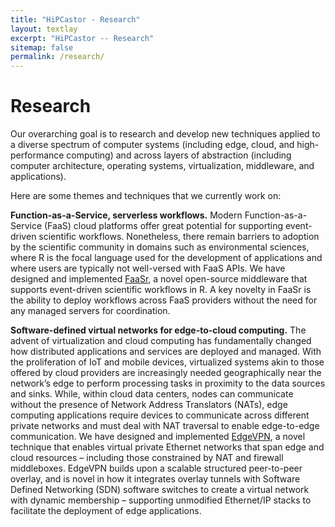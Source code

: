 ```yaml
---
title: "HiPCastor - Research"
layout: textlay
excerpt: "HiPCastor -- Research"
sitemap: false
permalink: /research/
---
```


# Research

Our overarching goal is to research and develop new techniques applied to a diverse spectrum of computer systems (including edge, cloud, and high-performance computing) and across layers of abstraction (including computer architecture, operating systems, virtualization, middleware, and applications). 

Here are some themes and techniques that we currently work on:

**Function-as-a-Service, serverless workflows.** Modern Function-as-a-Service (FaaS) cloud platforms offer great potential for supporting event-driven scientific workflows. Nonetheless, there remain barriers to adoption by the scientific community in domains such as environmental sciences, where R is the focal language used for the development of applications and where users are typically not well-versed with FaaS APIs. We have designed and implemented [FaaSr](https://faasr.io), a novel open-source middleware that supports event-driven scientific workflows in R. A key novelty in FaaSr is the ability to deploy workflows across FaaS providers without the need for any managed servers for coordination.


**Software-defined virtual networks for edge-to-cloud computing.** The advent of virtualization and cloud computing has fundamentally changed how distributed applications and services are deployed and managed. With the proliferation of IoT and mobile devices, virtualized systems akin to those offered by cloud providers are increasingly needed geographically near the network’s edge to perform processing tasks in proximity to the data sources and sinks. While, within cloud data centers, nodes can communicate without the presence of Network Address Translators (NATs), edge computing applications require devices to communicate across different private networks and must deal with NAT traversal to enable edge-to-edge communication. We have designed and implemented [EdgeVPN](https://edgevpn.io), a novel technique that enables virtual private Ethernet networks that span edge and cloud resources – including those constrained by NAT and firewall middleboxes. EdgeVPN builds upon a scalable structured peer-to-peer overlay, and is novel in how it integrates overlay tunnels with Software Defined Networking (SDN) software switches to create a virtual network with dynamic membership – supporting unmodified Ethernet/IP stacks to facilitate the deployment of edge applications. 

